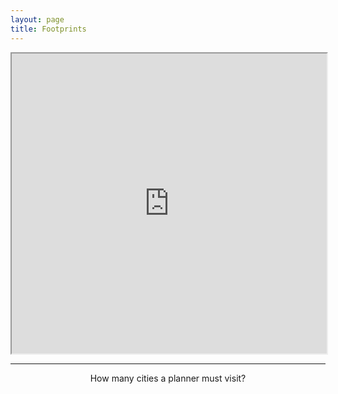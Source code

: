 ```yaml
---
layout: page
title: Footprints
---
```


<p>
</p>


<iframe src="https://www.google.com/maps/d/u/1/embed?mid=1hPN06uhO8cLDq8AA8Tnk-adDc78mLCgj" width="100%" height="480"></iframe>

---

<center >How many cities a planner must visit?</center>

